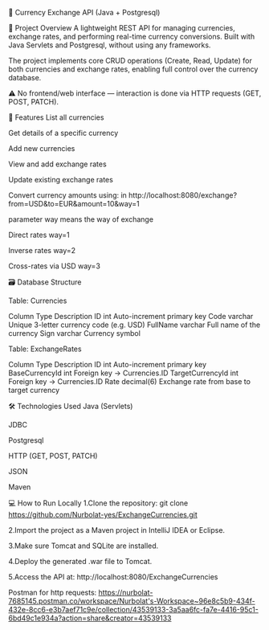 💱 Currency Exchange API (Java + Postgresql)

📌 Project Overview
A lightweight REST API for managing currencies, exchange rates, and performing real-time currency conversions. Built with Java Servlets and Postgresql, without using any frameworks.

The project implements core CRUD operations (Create, Read, Update) for both currencies and exchange rates, enabling full control over the currency database.

⚠️ No frontend/web interface — interaction is done via HTTP requests (GET, POST, PATCH).
  

🚀 Features
List all currencies

Get details of a specific currency

Add new currencies

View and add exchange rates

Update existing exchange rates

Convert currency amounts using: in http://localhost:8080/exchange?from=USD&to=EUR&amount=10&way=1 

parameter way means the way of exchange

Direct rates way=1

Inverse rates way=2

Cross-rates via USD way=3

🗃️ Database Structure

Table: Currencies

Column	Type	Description
ID	int	Auto-increment primary key
Code	varchar	Unique 3-letter currency code (e.g. USD)
FullName	varchar	Full name of the currency
Sign	varchar	Currency symbol

Table: ExchangeRates

Column	Type	Description
ID	int	Auto-increment primary key
BaseCurrencyId	int	Foreign key → Currencies.ID
TargetCurrencyId	int	Foreign key → Currencies.ID
Rate	decimal(6)	Exchange rate from base to target currency

🛠 Technologies Used
Java (Servlets)

JDBC

Postgresql

HTTP (GET, POST, PATCH)

JSON

Maven

💻 How to Run Locally
1.Clone the repository:
  git clone https://github.com/Nurbolat-yes/ExchangeCurrencies.git

2.Import the project as a Maven project in IntelliJ IDEA or Eclipse.

3.Make sure Tomcat and SQLite are installed.

4.Deploy the generated .war file to Tomcat.

5.Access the API at:
  http://localhost:8080/ExchangeCurrencies

Postman for http requests: https://nurbolat-7685145.postman.co/workspace/Nurbolat's-Workspace~96e8c5b9-434f-432e-8cc6-e3b7aef71c9e/collection/43539133-3a5aa6fc-fa7e-4416-95c1-6bd49c1e934a?action=share&creator=43539133
